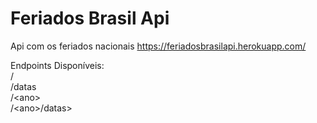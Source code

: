 # Feriados Brasil Api
Api com os feriados nacionais
https://feriadosbrasilapi.herokuapp.com/

Endpoints Disponíveis:<br>
/<br>
/datas<br>
/\<ano\><br>
/\<ano\>/datas><br>

